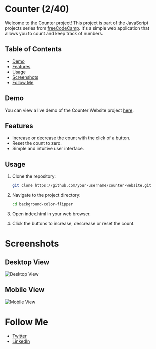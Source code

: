 # Counter (2/40)

Welcome to the Counter project! This project is part of the JavaScript projects series from [freeCodeCamp]([https://www.freecodecamp.org/](https://www.freecodecamp.org/news/javascript-projects-for-beginners/)). It's a simple web application that allows you to count and keep track of numbers.

## Table of Contents

- [Demo](#Demo)
- [Features](#Features)
- [Usage](#Usage)
- [Screenshots](#Screenshots)
- [Follow Me](#Follow-Me)

## Demo

You can view a live demo of the Counter Website project [here](https://rebrodie.github.io/Counter/).

## Features

- Increase or decrease the count with the click of a button.
- Reset the count to zero.
- Simple and intuitive user interface.

## Usage

1. Clone the repository:

   ```bash
   git clone https://github.com/your-username/counter-website.git

2. Navigate to the project directory:

   ```bash
   cd background-color-flipper
3. Open index.html in your web browser.
4. Click the buttons to increase, descrease or reset the count.


# Screenshots

## Desktop View
![Desktop View](./Assets/DesktopView.jpeg)

## Mobile View
![Mobile View](./Assets/MobileView.jpeg)

# Follow Me
- [Twitter](https://twitter.com/Re_brodie)
- [LinkedIn](https://www.linkedin.com/in/malik-bennett-929b5a2b0/)

